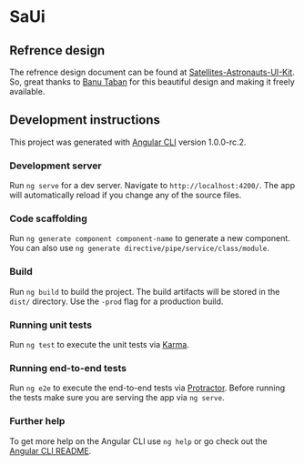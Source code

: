 # SaUi

## Refrence design

The refrence design document can be found at [Satellites-Astronauts-UI-Kit](https://www.behance.net/gallery/49911951/Satellites-Astronauts-UI-Kit). So, great thanks to [Banu Taban](https://www.behance.net/banutaban) for this beautiful design and making it freely available.

## Development instructions

This project was generated with [Angular CLI](https://github.com/angular/angular-cli) version 1.0.0-rc.2.

### Development server

Run `ng serve` for a dev server. Navigate to `http://localhost:4200/`. The app will automatically reload if you change any of the source files.

### Code scaffolding

Run `ng generate component component-name` to generate a new component. You can also use `ng generate directive/pipe/service/class/module`.

### Build

Run `ng build` to build the project. The build artifacts will be stored in the `dist/` directory. Use the `-prod` flag for a production build.

### Running unit tests

Run `ng test` to execute the unit tests via [Karma](https://karma-runner.github.io).

### Running end-to-end tests

Run `ng e2e` to execute the end-to-end tests via [Protractor](http://www.protractortest.org/).
Before running the tests make sure you are serving the app via `ng serve`.

### Further help

To get more help on the Angular CLI use `ng help` or go check out the [Angular CLI README](https://github.com/angular/angular-cli/blob/master/README.md).
